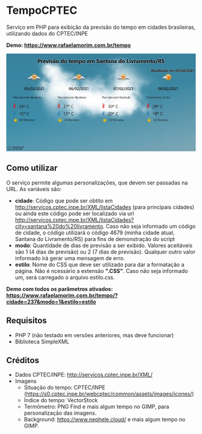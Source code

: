 # TempoCPTEC
Serviço em PHP para exibição da previsão do tempo em cidades brasileiras, utilizando dados do CPTEC/INPE

**Demo: https://www.rafaelamorim.com.br/tempo**

<img src="sample.jpg" width="800">


## Como utilizar

O serviço permite algumas personalizações, que devem ser passadas na URL. As variáveis são:
* **cidade**:  Código que pode ser obtito em http://servicos.cptec.inpe.br/XML/listaCidades  (para principais cidades) ou ainda este código pode ser localizado via url  http://servicos.cptec.inpe.br/XML/listaCidades?city=santana%20do%20livramento. Caso não seja informado um código de cidade, o código utilizará o código 4679 (minha cidade atual, Santana do Livramento/RS) para fins de demonstração do script
* **modo**: Quantidade de dias de previsão a ser exibido. Valores aceitáveis são  1 (4 dias de previsão) ou 2 (7 dias de previsão). Qualquer outro valor informado irá gerar uma mensagem de erro.
* **estilo**: Nome do CSS que deve ser utilizado para dar a formatação a página. Não é ncessário a extensão **".CSS"**. Caso não seja informado um, será carregado o arquivo estilo.css.

**Demo com todos os parâmetros ativados: https://www.rafaelamorim.com.br/tempo/?cidade=237&modo=1&estilo=estilo**

## Requisitos

* PHP 7 (não testado em versões anteriores, mas deve funcionar)
* Biblioteca SimpleXML

## Créditos

* Dados CPTEC/INPE: http://servicos.cptec.inpe.br/XML/
* Imagens 
  - Situação do tempo: CPTEC/INPE (https://s0.cptec.inpe.br/webcptec/common/assets/images/icones/)
  - Índice do tempo: VectorStock
  - Termômetro: PNG Find e mais algum tempo no GIMP, para personalização das imagens.
  - Background: https://www.nephele.cloud/ e mais algum tempo no GIMP.